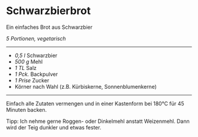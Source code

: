 # Schwarzbierbrot

Ein einfaches Brot aus Schwarzbier

*5 Portionen, vegetarisch*

---

- *0,5 l* Schwarzbier
- *500 g* Mehl
- *1 TL* Salz
- *1 Pck.* Backpulver
- *1 Prise* Zucker
- Körner nach Wahl (z.B. Kürbiskerne, Sonnenblumenkerne)

---

Einfach alle Zutaten vermengen und in einer Kastenform bei 180°C für 45 Minuten backen.

Tipp: Ich nehme gerne Roggen- oder Dinkelmehl anstatt Weizenmehl. Dann wird der Teig dunkler und etwas fester.
